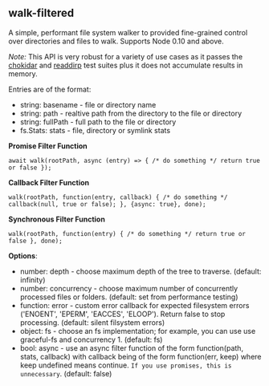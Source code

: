 ## walk-filtered

A simple, performant file system walker to provided fine-grained control over directories and files to walk. Supports Node 0.10 and above.

_Note:_ This API is very robust for a variety of use cases as it passes the [chokidar](https://github.com/paulmillr/chokidar) and [readdirp](https://github.com/paulmillr/readdirp) test suites plus it does not accumulate results in memory.

Entries are of the format:

- string: basename - file or directory name
- string: path - realtive path from the directory to the file or directory
- string: fullPath - full path to the file or directory
- fs.Stats: stats - file, directory or symlink stats

**Promise Filter Function**

```
await walk(rootPath, async (entry) => { /* do something */ return true or false });
```

**Callback Filter Function**

```
walk(rootPath, function(entry, callback) { /* do something */ callback(null, true or false); }, {async: true}, done);
```

**Synchronous Filter Function**

```
walk(rootPath, function(entry) { /* do something */ return true or false }, done);
```

**Options**:

- number: depth - choose maximum depth of the tree to traverse. (default: infinity)
- number: concurrency - choose maximum number of concurrently processed files or folders. (default: set from performance testing)
- function: error - custom error callback for expected filesystem errors ('ENOENT', 'EPERM', 'EACCES', 'ELOOP'). Return false to stop processing. (default: silent filsystem errors)
- object: fs - choose an fs implementation; for example, you can use use graceful-fs and concurrency 1. (default: fs)
- bool: async - use an async filter function of the form function(path, stats, callback) with callback being of the form function(err, keep) where keep undefined means continue. `If you use promises, this is unnecessary`. (default: false)
